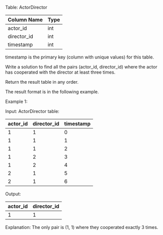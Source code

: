 Table: ActorDirector

| Column Name | Type    |
|-------------|---------|
| actor_id    | int     |
| director_id | int     |
| timestamp   | int     |

timestamp is the primary key (column with unique values) for this table.

Write a solution to find all the pairs (actor_id, director_id) where the actor has cooperated with the director at least three times.

Return the result table in any order.

The result format is in the following example.

Example 1:

Input: 
ActorDirector table:

| actor_id    | director_id | timestamp   |
|-------------|-------------|-------------|
| 1           | 1           | 0           |
| 1           | 1           | 1           |
| 1           | 1           | 2           |
| 1           | 2           | 3           |
| 1           | 2           | 4           |
| 2           | 1           | 5           |
| 2           | 1           | 6           |

Output: 

| actor_id    | director_id |
|-------------|-------------|
| 1           | 1           |

Explanation: The only pair is (1, 1) where they cooperated exactly 3 times.
